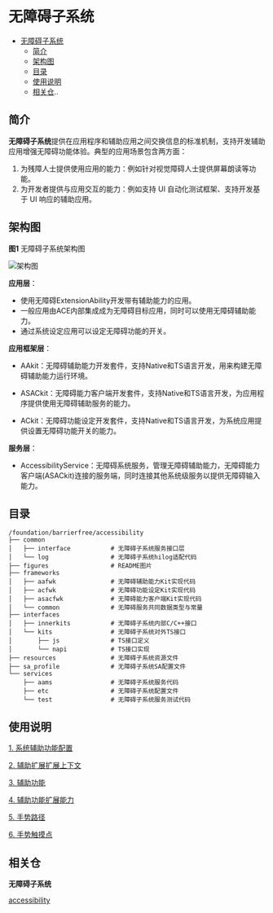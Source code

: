 # 无障碍子系统

- [无障碍子系统](#无障碍子系统)
  - [简介](#简介)
  - [架构图](#架构图)
  - [目录](#目录)
  - [使用说明](#使用说明)
  - [相关仓](#相关仓)..
## 简介<a name="intro"></a>

**无障碍子系统**提供在应用程序和辅助应用之间交换信息的标准机制，支持开发辅助应用增强无障碍功能体验。典型的应用场景包含两方面：

1. 为残障人士提供使用应用的能力：例如针对视觉障碍人士提供屏幕朗读等功能。
2. 为开发者提供与应用交互的能力：例如支持 UI 自动化测试框架、支持开发基于 UI 响应的辅助应用。

## 架构图<a name="architecture"></a>

**图1** 无障碍子系统架构图

![架构图](./figures/AccessibilityFramework.png)

**应用层**：

- 使用无障碍ExtensionAbility开发带有辅助能力的应用。
- 一般应用由ACE内部集成成为无障碍目标应用，同时可以使用无障碍辅助能力。
- 通过系统设定应用可以设定无障碍功能的开关。

**应用框架层**：

- AAkit：无障碍辅助能力开发套件，支持Native和TS语言开发，用来构建无障碍辅助能力运行环境。

- ASACkit：无障碍能力客户端开发套件，支持Native和TS语言开发，为应用程序提供使用无障碍辅助服务的能力。

- ACkit：无障碍功能设定开发套件，支持Native和TS语言开发，为系统应用提供设置无障碍功能开关的能力。

**服务层**：

- AccessibilityService：无障碍系统服务，管理无障碍辅助能力，无障碍能力客户端(ASACkit)连接的服务端，同时连接其他系统级服务以提供无障碍输入能力。

## 目录<a name="files"></a>

```
/foundation/barrierfree/accessibility
├── common
│   ├── interface           # 无障碍子系统服务接口层
│   └── log                 # 无障碍子系统hilog适配代码
├── figures                 # README图片
├── frameworks
│   ├── aafwk               # 无障碍辅助能力Kit实现代码
│   ├── acfwk               # 无障碍功能设定Kit实现代码
│   ├── asacfwk             # 无障碍能力客户端Kit实现代码
│   └── common              # 无障碍服务共同数据类型与常量
├── interfaces
│   ├── innerkits           # 无障碍子系统内部C/C++接口
│   └── kits                # 无障碍子系统对外TS接口
│       ├── js              # TS接口定义
│       └── napi            # TS接口实现
├── resources               # 无障碍子系统资源文件
├── sa_profile              # 无障碍子系统SA配置文件
└── services
    ├── aams                # 无障碍子系统服务代码
    ├── etc                 # 无障碍子系统配置文件
    └── test                # 无障碍子系统服务测试代码
```

## 使用说明<a name="usage"></a>

[1. 系统辅助功能配置](https://gitee.com/openharmony/docs/blob/master/zh-cn/application-dev/reference/apis-accessibility-kit/js-apis-accessibility-config-sys.md)

[2. 辅助扩展扩展上下文](https://gitee.com/openharmony/docs/blob/master/zh-cn/application-dev/reference/apis-accessibility-kit/js-apis-inner-application-accessibilityExtensionContext.md)

[3. 辅助功能](https://gitee.com/openharmony/docs/blob/master/zh-cn/application-dev/reference/apis-accessibility-kit/js-apis-accessibility.md)

[4. 辅助功能扩展能力](https://gitee.com/openharmony/docs/blob/master/zh-cn/application-dev/reference/apis-accessibility-kit/js-apis-application-accessibilityExtensionAbility.md)

[5. 手势路径](https://gitee.com/openharmony/docs/blob/master/zh-cn/application-dev/reference/apis-accessibility-kit/js-apis-accessibility-GesturePath.md)

[6. 手势触摸点](https://gitee.com/openharmony/docs/blob/master/zh-cn/application-dev/reference/apis-accessibility-kit/js-apis-accessibility-GesturePoint.md)

## 相关仓<a name="relevant"></a>

**无障碍子系统**

[accessibility](https://gitee.com/openharmony/accessibility)